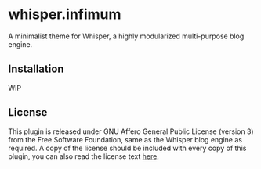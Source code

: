 # whisper.infimum

A minimalist theme for Whisper, a highly modularized multi-purpose blog engine.

## Installation

WIP

## License

This plugin is released under GNU Affero General Public License (version 3) from the Free Software Foundation, same as the Whisper blog engine as required. A copy of the license should be included with every copy of this plugin, you can also read the license text [here](https://www.gnu.org/licenses/agpl-3.0.html).
